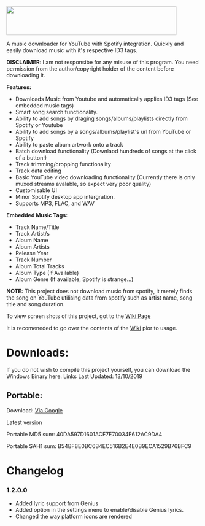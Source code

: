 <img src="https://i.ibb.co/6bQyQ9r/Top-Banner1-Blue.png" data-canonical-src="https://i.ibb.co/6bQyQ9r/Top-Banner1-Blue.png" width="443" height="75" />

A music downloader for YouTube with Spotify integration. Quickly and easily download music with it's respective ID3 tags.

**DISCLAIMER**: I am not responsibe for any misuse of this program. You need permission from the author/copyright holder of the content before downloading it.

**Features:**
* Downloads Music from Youtube and automatically applies ID3 tags (See embedded music tags)
* Smart song search functionality.
* Ability to add songs by draging songs/albums/playlists directly from Spotify or Youtube
* Ability to add songs by a songs/albums/playlist's url from YouTube or Spotify
* Ability to paste album artwork onto a track
* Batch download functionality (Downlaod hundreds of songs at the click of a button!)
* Track trimming/cropping functionality
* Track data editing
* Basic YouTube video downloading functionality (Currently there is only muxed streams avalable, so expect very poor quality)
* Customisable UI
* Minor Spotify desktop app intergration.
* Supports MP3, FLAC, and WAV

**Embedded Music Tags:**
* Track Name/Title
* Track Artist/s
* Album Name
* Album Artists
* Release Year
* Track Number
* Album Total Tracks
* Album Type (If Available)
* Album Genre (If available, Spotify is strange...)

**NOTE:** This project does not download music from spotify, it merely finds the song on YouTube utilising data from spotify such as artist name, song title and song duration.

To view screen shots of this project, got to the [Wiki Page](https://github.com/ShimmyMySherbet/YoutubeDownloader/wiki)

It is recomeneded to go over the contents of the [Wiki](https://github.com/ShimmyMySherbet/YoutubeDownloader/wiki) pior to usage.

# Downloads:
If you do not wish to compile this project yourself, you can download the Windows Binary here:
Links Last Updated: 13/10/2019

## Portable: 
Download: [Via Google](https://drive.google.com/file/d/1biS-gpZv-wJ7aJfgLAQXrMz7XDCkUER4/view?usp=sharing) 

Latest version

Portable MD5 sum: 40DA597D1601ACF7E70034E612AC9DA4

Portable SAH1 sum: B54BF8E0BC6B4EC516B2E4E0B9ECA1529B76BFC9

# Changelog
### 1.2.0.0
* Added lyric support from Genius
* Added option in the settings menu to enable/disable Genius lyrics.
* Changed the way platform icons are rendered




